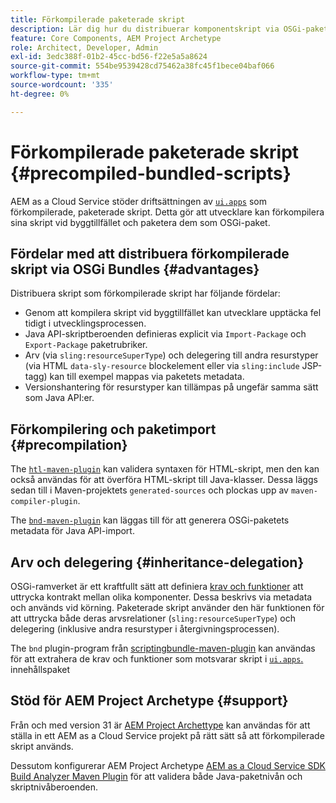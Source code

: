 ```yaml
---
title: Förkompilerade paketerade skript
description: Lär dig hur du distribuerar komponentskript via OSGi-paket till Adobe Experience Manager Cloud Service.
feature: Core Components, AEM Project Archetype
role: Architect, Developer, Admin
exl-id: 3edc388f-01b2-45cc-bd56-f22e5a5a8624
source-git-commit: 554be9539428cd75462a38fc45f1bece04baf066
workflow-type: tm+mt
source-wordcount: '335'
ht-degree: 0%

---
```



# Förkompilerade paketerade skript {#precompiled-bundled-scripts}

AEM as a Cloud Service stöder driftsättningen av [`ui.apps`](https://experienceleague.adobe.com/docs/experience-manager-cloud-service/implementing/developing/aem-project-content-package-structure.html#code-packages-%2F-osgi-bundles) som förkompilerade, paketerade skript. Detta gör att utvecklare kan förkompilera sina skript vid byggtillfället och paketera dem som OSGi-paket.

## Fördelar med att distribuera förkompilerade skript via OSGi Bundles {#advantages}

Distribuera skript som förkompilerade skript har följande fördelar:

+ Genom att kompilera skript vid byggtillfället kan utvecklare upptäcka fel tidigt i utvecklingsprocessen.
+ Java API-skriptberoenden definieras explicit via `Import-Package` och `Export-Package` paketrubriker.
+ Arv (via `sling:resourceSuperType`) och delegering till andra resurstyper (via HTML `data-sly-resource` blockelement eller via `sling:include` JSP-tagg) kan till exempel mappas via paketets metadata.
+ Versionshantering för resurstyper kan tillämpas på ungefär samma sätt som Java API:er.

## Förkompilering och paketimport {#precompilation}

The [`htl-maven-plugin`](https://sling.apache.org/components/htl-maven-plugin/index.html) kan validera syntaxen för HTML-skript, men den kan också användas för att överföra HTML-skript till Java-klasser. Dessa läggs sedan till i Maven-projektets `generated-sources` och plockas upp av `maven-compiler-plugin`.

The [`bnd-maven-plugin`](https://github.com/bndtools/bnd/tree/master/maven/bnd-maven-plugin) kan läggas till för att generera OSGi-paketets metadata för Java API-import.

## Arv och delegering {#inheritance-delegation}

OSGi-ramverket är ett kraftfullt sätt att definiera [krav och funktioner](https://docs.osgi.org/specification/osgi.core/7.0.0/framework.module.html#framework.module.dependencies) att uttrycka kontrakt mellan olika komponenter. Dessa beskrivs via metadata och används vid körning. Paketerade skript använder den här funktionen för att uttrycka både deras arvsrelationer (`sling:resourceSuperType`) och delegering (inklusive andra resurstyper i återgivningsprocessen).

The `bnd` plugin-program från [scriptingbundle-maven-plugin](https://sling.apache.org/components/scriptingbundle-maven-plugin/bnd.html) kan användas för att extrahera de krav och funktioner som motsvarar skript i [`ui.apps`.](https://experienceleague.adobe.com/docs/experience-manager-cloud-service/implementing/developing/aem-project-content-package-structure.html#code-packages-%2F-osgi-bundles) innehållspaket

## Stöd för AEM Project Archetype {#support}

Från och med version 31 är [AEM Project Archettype](https://experienceleague.adobe.com/docs/experience-manager-core-components/using/developing/archetype/using.html) kan användas för att ställa in ett AEM as a Cloud Service projekt på rätt sätt så att förkompilerade skript används.

Dessutom konfigurerar AEM Project Archetype [AEM as a Cloud Service SDK Build Analyzer Maven Plugin](/help/developing/archetype/build-analyzer-maven-plugin.md) för att validera både Java-paketnivån och skriptnivåberoenden.

